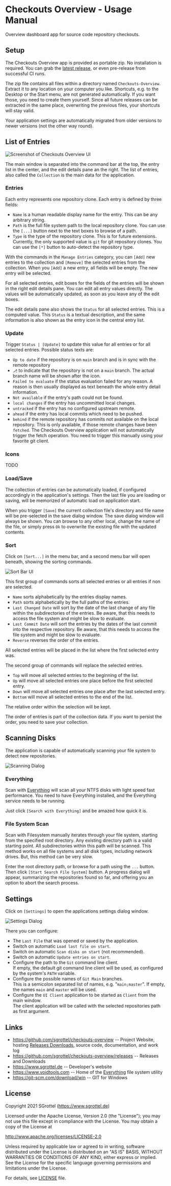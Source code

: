 # Checkouts Overview - Usage Manual
Overview dashboard app for source code repository checkouts.


## Setup
The Checkouts Overview app is provided as portable zip.
No installation is required.
You can grab the [latest release](https://github.com/sgrottel/checkouts-overview/releases), or even pre-release from successful CI runs.

The zip file contains all files within a directory named `Checkouts-Overview`.
Extract it to any location on your computer you like.
Shortcuts, e.g. to the Desktop or the Start menu, are not generated automatically. If you want those, you need to create them yourself.
Since all future releases can be extracted in the same place, overwriting the previous files, your shortcuts will stay valid.

Your application settings are automatically migrated from older versions to newer versions (not the other way round).


## List of Entries
![Screenshot of Checkouts Overview UI](screenshot.png)

The main window is separated into the command bar at the top, the entry list in the center, and the edit details pane an the right.
The list of entries, also called the `Collection` is the main data for the application.

### Entries
Each entry represents one repository clone.
Each entry is defined by three fields:
* `Name` is a human readable display name for the entry.
This can be any arbitrary string.
* `Path` is the full file system path to the local repository clone.
You can use the `[...]` button next to the text boxes to browse of a path.
* `Type` is the type of the repository clone.
This is for future extensions.
Currently, the only supported value is `git` for git repository clones.
You can use the `[*]` button to auto-detect the repository type.

With the commands in the `Manage Entries` category, you can `[Add]` new entries to the collection and `[Remove]` the selected entries from the collection.
When you `[Add]` a new entry, all fields will be empty.
The new entry will be selected.

For all selected entries, edit boxes for the fields of the entries will be shown in the right edit details pane.
You can edit all entry values directly.
The values will be automatically updated, as soon as you leave any of the edit boxes.

The edit details pane also shows the `Status` for all selected entries.
This is a computed value.
This `Status` is a textual description, and the same information is also shown as the entry icon in the central entry list.

### Update
Trigger `Status | [Update]` to update this value for all entries or for all selected entries.
Possible status texts are:
* `Up to date` if the repository is on `main` branch and is in sync with the remote repository
* `⎇` to indicate that the repository is not on a `main` branch.
The actual branch name will be shown after the icon.
* `Failed to evaluate` if the status evaluation failed for any reason.
A reason is then usually displayed as text beneath the whole entry detail information.
* `Not available` if the entry's path could not be found.
* `local changes` if the entry has uncommitted local changes.
* `untracked` if the entry has no configured upstream remote.
* `ahead` if the entry has local commits which need to be pushed.
* `behind` if the remote repository has commits not available on the local repository.
This is only available, if those remote changes have been `fetched`.
The Checkouts Overview application will not automatically trigger the fetch operation.
You need to trigger this manually using your favorite git client.

### Icons

TODO


### Load/Save
The collection of entries can be automatically loaded, if configured accordingly in the application's settings.
Then the last file you are loading or saving, will be memorized of automatic load on application start.

When you trigger `[Save]` the current collection file's directory and file name will be pre-selected in the save dialog window.
The save dialog window will always be shown.
You can browse to any other local, change the name of the file, or simply press `Ok` to overwrite the existing file with the updated contents.

### Sort
Click on `[Sort...]` in the menu bar, and a second menu bar will open beneath, showing the sorting commands.

![Sort Bar UI](screenshot-sortbar.png)

This first group of commands sorts all selected entries or all entries if non are selected.
* `Name` sorts alphabetically by the entries display names.
* `Path` sorts alphabetically by the full paths of the entries.
* `Last Changed Date` will sort by the date of the last change of any file within the subdirectories of the entries.
Be aware, that this needs to access the file system and might be slow to evaluate.
* `Last Commit Date` will sort the entries by the dates of the last commit into the respective repository.
Be aware, that this needs to access the file system and might be slow to evaluate.
* `Reverse` reverses the order of the entries.

All selected entries will be placed in the list where the first selected entry was.

The second group of commands will replace the selected entries.
* `Top` will move all selected entries to the beginning of the list.
* `Up` will move all selected entries one place before the first selected entry.
* `Down` will move all selected entries one place after the last selected entry.
* `Bottom` will move all selected entries to the end of the list.

The relative order within the selection will be kept.

The order of entries is part of the collection data.
If you want to persist the order, you need to save your collection.


## Scanning Disks
The application is capable of automatically scanning your file system to detect new repositories.

![Scanning Dialog](screenshot-scan.png)

### Everything
Scan with [Everything](https://www.voidtools.com/) will scan all your NTFS disks with light speed fast performance.
You need to have Everything installed, and the Everything service needs to be running.

Just click `[Search with Everything]` and be amazed how quick it is.

### File System Scan
Scan with Filesystem manually iterates through your file system, starting from the specified root directory.
Any existing directory path is a valid starting point.
All subdirectories within this path will be scanned.
This method works on all file systems and all disk types, including network drives.
But, this method can be very slow.

Enter the root directory path, or browse for a path using the `...` button.
Then click `[Start Search File System]` button.
A progress dialog will appear, summarizing the repositories found so far, and offering you an option to abort the search process.


## Settings
Click on `[Settings]` to open the applications settings dialog window.

![Settings Dialog](screenshot-settings.png)

There you can configure:

* The `Last File` that was opened or saved by the application.
* Switch on automatic `Load last file on start`.
* Switch on automatic `Scan disks on start` (not recommended).
* Switch on automatic `Update entries on start`.
* Configure the path to the `Git` command line client.<br>
If empty, the default git command line client will be used, as configured by the system's `PATH` variable.
* Configure the possible names of `Git Main` branches.<br>
This is a semicolon separated list of names, e.g. "`main;master`".
If empty, the names `main` and `master` will be used.
* Configure the `UI Client` application to be started as `Client` from the main window.<br>
The client application will be called with the selected repositories path as first argument.


## Links
* https://github.com/sgrottel/checkouts-overview -- Project Website, hosting [Releases Downloads](https://github.com/sgrottel/checkouts-overview/releases), source code, documentation, and work log
* https://github.com/sgrottel/checkouts-overview/releases -- Releases and Downloads
* https://www.sgrottel.de -- Developer's website
* https://www.voidtools.com -- Home of the [Everything](https://www.voidtools.com/) file system utility
* https://git-scm.com/download/win -- GIT for Windows


## License
Copyright 2021 SGrottel (https://www.sgrottel.de)

Licensed under the Apache License, Version 2.0 (the "License");
you may not use this file except in compliance with the License.
You may obtain a copy of the License at

http://www.apache.org/licenses/LICENSE-2.0

Unless required by applicable law or agreed to in writing, software
distributed under the License is distributed on an "AS IS" BASIS,
WITHOUT WARRANTIES OR CONDITIONS OF ANY KIND, either express or implied.
See the License for the specific language governing permissions and
limitations under the License.

For details, see [LICENSE](../LICENSE) file.
